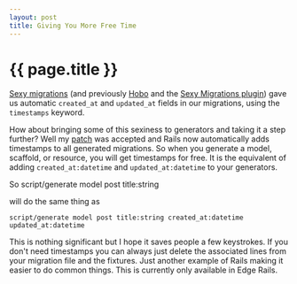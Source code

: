 ```yaml
--- 
layout: post
title: Giving You More Free Time
---
```


{{ page.title }}
================

[Sexy migrations](http://ryandaigle.com/articles/2007/5/6/what-s-new-in-edge-rails-bringin-sexy-back) (and previously [Hobo](http://www.hobocentral.net/) and the [Sexy Migrations plugin](http://errtheblog.com/post/2381)) gave us automatic <code>created\_at</code> and <code>updated\_at</code> fields in our migrations, using the <code>timestamps</code> keyword.  

How about bringing some of this sexiness to generators and taking it a step further? Well my [patch](http://dev.rubyonrails.org/changeset/6883) was accepted and Rails now automatically adds timestamps to all generated migrations.  So when you generate a model, scaffold, or resource, you will get timestamps for free.  It is the equivalent of adding <code>created\_at:datetime</code> and <code>updated\_at:datetime</code> to your generators.  

So 
	script/generate model post title:string
	
will do the same thing as 

	script/generate model post title:string created_at:datetime updated_at:datetime
  
This is nothing significant but I hope it saves people a few keystrokes.  If you don't need timestamps you can always just delete the associated lines from your migration file and the fixtures.  Just another example of Rails making it easier to do common things.  This is currently only available in Edge Rails.


